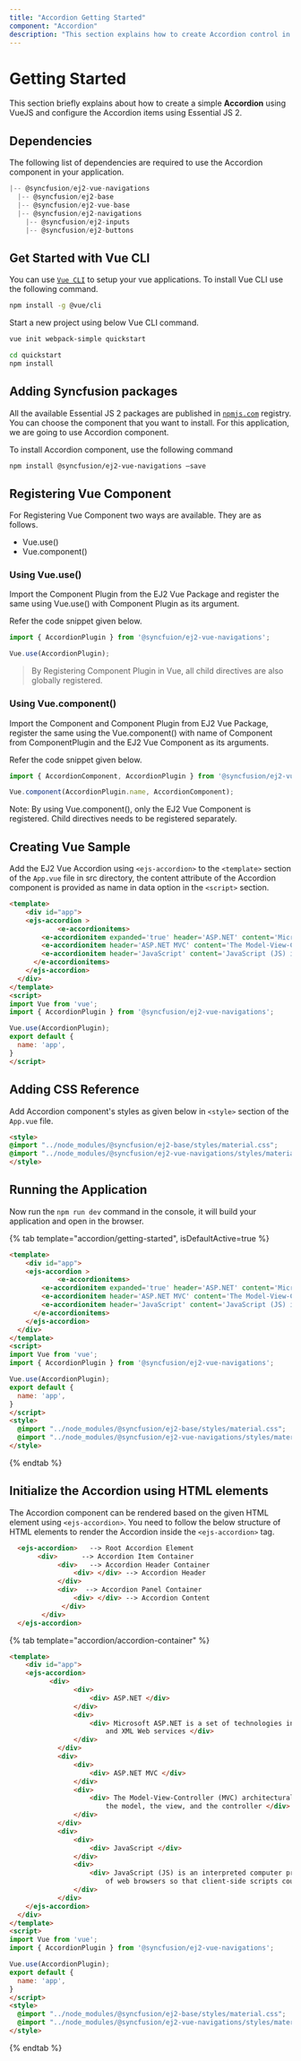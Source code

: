 ```yaml
---
title: "Accordion Getting Started"
component: "Accordion"
description: "This section explains how to create Accordion control in an Vue application with its basic features."
---
```


# Getting Started

This section briefly explains about how to create a simple **Accordion** using VueJS and
configure the Accordion items using Essential JS 2.

## Dependencies

The following list of dependencies are required to use the Accordion component in your application.

```javascript
|-- @syncfusion/ej2-vue-navigations
  |-- @syncfusion/ej2-base
  |-- @syncfusion/ej2-vue-base
  |-- @syncfusion/ej2-navigations
    |-- @syncfusion/ej2-inputs
    |-- @syncfusion/ej2-buttons

```

## Get Started with Vue CLI

You can use [`Vue CLI`](https://github.com/vuejs/vue-cli) to setup your vue applications.
To install Vue CLI use the following command.

```bash
npm install -g @vue/cli
```

Start a new project using below Vue CLI command.

```bash
vue init webpack-simple quickstart

cd quickstart
npm install

```

## Adding Syncfusion packages

All the available Essential JS 2 packages are published in [`npmjs.com`](https://www.npmjs.com/~syncfusionorg) registry.
You can choose the component that you want to install. For this application, we are going to use Accordion component.

To install Accordion component, use the following command

```bash
npm install @syncfusion/ej2-vue-navigations –save
```

## Registering Vue Component

For Registering Vue Component two ways are available. They are as follows.
* Vue.use()
* Vue.component()

### Using Vue.use()

Import the Component Plugin from the EJ2 Vue Package and register the same using Vue.use() with Component Plugin as its argument.

Refer the code snippet given below.

```typescript
import { AccordionPlugin } from '@syncfuion/ej2-vue-navigations';

Vue.use(AccordionPlugin);
```

> By Registering Component Plugin in Vue, all child directives are also globally registered.

### Using Vue.component()

Import the Component and Component Plugin from EJ2 Vue Package,
register the same using the Vue.component() with name of Component from ComponentPlugin
and the EJ2 Vue Component as its arguments.

Refer the code snippet given below.

```typescript
import { AccordionComponent, AccordionPlugin } from '@syncfusion/ej2-vue-navigations';

Vue.component(AccordionPlugin.name, AccordionComponent);
```

Note: By using Vue.component(), only the EJ2 Vue Component is registered. Child directives needs to be registered separately.

## Creating Vue Sample

Add the EJ2 Vue Accordion using `<ejs-accordion>` to the `<template>` section of the `App.vue` file in src directory,
the content attribute of the Accordion component is provided as name in data option in the `<script>` section.

```html
<template>
    <div id="app">
    <ejs-accordion >
            <e-accordionitems>
        <e-accordionitem expanded='true' header='ASP.NET' content='Microsoft ASP.NET is a set of technologies in the Microsoft .NET Framework for building Web applications and XML Web services.'></e-accordionitem>
        <e-accordionitem header='ASP.NET MVC' content='The Model-View-Controller (MVC) architectural pattern separates an application into three main components: the model, the view, and the controller.'></e-accordionitem>
        <e-accordionitem header='JavaScript' content='JavaScript (JS) is an interpreted computer programming language.It was originally implemented as part of web browsers so that client-side scripts could interact with the user, control the browser, communicate asynchronously, and alter the document content that was displayed.'></e-accordionitem>
      </e-accordionitems>
    </ejs-accordion>
  </div>
</template>
<script>
import Vue from 'vue';
import { AccordionPlugin } from '@syncfusion/ej2-vue-navigations';

Vue.use(AccordionPlugin);
export default {
  name: 'app',
}
</script>
```

## Adding CSS Reference

Add Accordion component's styles as given below in `<style>` section of the `App.vue` file.

```html
<style>
@import "../node_modules/@syncfusion/ej2-base/styles/material.css";
@import "../node_modules/@syncfusion/ej2-vue-navigations/styles/material.css";
</style>
```

## Running the Application

Now run the `npm run dev` command in the console, it will build your application and open in the browser.

{% tab template="accordion/getting-started", isDefaultActive=true %}

```html
<template>
    <div id="app">
    <ejs-accordion >
            <e-accordionitems>
        <e-accordionitem expanded='true' header='ASP.NET' content='Microsoft ASP.NET is a set of technologies in the Microsoft .NET Framework for building Web applications and XML Web services.'></e-accordionitem>
        <e-accordionitem header='ASP.NET MVC' content='The Model-View-Controller (MVC) architectural pattern separates an application into three main components: the model, the view, and the controller.'></e-accordionitem>
        <e-accordionitem header='JavaScript' content='JavaScript (JS) is an interpreted computer programming language.It was originally implemented as part of web browsers so that client-side scripts could interact with the user, control the browser, communicate asynchronously, and alter the document content that was displayed.'></e-accordionitem>
      </e-accordionitems>
    </ejs-accordion>
  </div>
</template>
<script>
import Vue from 'vue';
import { AccordionPlugin } from '@syncfusion/ej2-vue-navigations';

Vue.use(AccordionPlugin);
export default {
  name: 'app',
}
</script>
<style>
  @import "../node_modules/@syncfusion/ej2-base/styles/material.css";
  @import "../node_modules/@syncfusion/ej2-vue-navigations/styles/material.css";
</style>
```

{% endtab %}

## Initialize the Accordion using HTML elements

The Accordion component can be rendered based on the given HTML element using `<ejs-accordion>`.
You need to follow the below structure of HTML elements to render the Accordion inside the `<ejs-accordion>` tag.

```html
  <ejs-accordion>   --> Root Accordion Element
       <div>      --> Accordion Item Container
            <div>   --> Accordion Header Container
                <div> </div> --> Accordion Header
            </div>
            <div>  --> Accordion Panel Container
                <div> </div> --> Accordion Content
             </div>
        </div>
  </ejs-accordion>
```

{% tab template="accordion/accordion-container" %}

```html
<template>
    <div id="app">
    <ejs-accordion>
          <div>
                <div>
                    <div> ASP.NET </div>
                </div>
                <div>
                    <div> Microsoft ASP.NET is a set of technologies in the Microsoft .NET Framework for building Web applications
                        and XML Web services </div>
                </div>
            </div>
            <div>
                <div>
                    <div> ASP.NET MVC </div>
                </div>
                <div>
                    <div> The Model-View-Controller (MVC) architectural pattern separates an application into three main components:
                        the model, the view, and the controller </div>
                </div>
            </div>
            <div>
                <div>
                    <div> JavaScript </div>
                </div>
                <div>
                    <div> JavaScript (JS) is an interpreted computer programming language.It was originally implemented as part
                        of web browsers so that client-side scripts could interact with the user, control the browser </div>
                </div>
            </div>
    </ejs-accordion>
  </div>
</template>
<script>
import Vue from 'vue';
import { AccordionPlugin } from '@syncfusion/ej2-vue-navigations';

Vue.use(AccordionPlugin);
export default {
  name: 'app',
}
</script>
<style>
  @import "../node_modules/@syncfusion/ej2-base/styles/material.css";
  @import "../node_modules/@syncfusion/ej2-vue-navigations/styles/material.css";
</style>
```

{% endtab %}